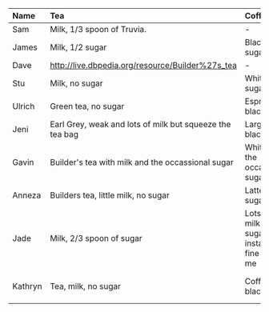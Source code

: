 |Name    |Tea                                                     |Coffee                                         |Other                        |
|:----   |:----                                                   |:----                                          |:----                        |
|Sam     |Milk, 1/3 spoon of Truvia.                              | -                                             |                             |
|James   |Milk, 1/2 sugar                                         |Black, 1 sugar                                 |                             |
|Dave    |http://live.dbpedia.org/resource/Builder%27s_tea        | -                                             |                             |
|Stu     |Milk, no sugar						                              |White, 1 sugar                                 |                             |
|Ulrich  |Green tea, no sugar		                                  |Espresso, black                                |                             |
|Jeni    |Earl Grey, weak and lots of milk but squeeze the tea bag|Large & black                                  |                             |
|Gavin   |Builder's tea with milk and the occassional sugar       |White with the occassional sugar               |                             |
|Anneza  |Builders tea, little milk, no sugar                     |Latte, no sugar                                |                             |
|Jade    |Milk, 2/3 spoon of sugar                                |Lots of milk, 1 sugar - instant is fine with me|                             |
|Kathryn |Tea, milk, no sugar                                     |Coffee, black                                  | fruit/herb tea occasionally |
